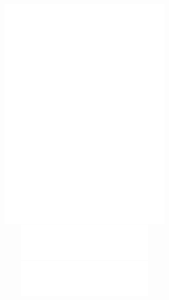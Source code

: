 <div align="center">
	<img src="main.svg" width="800" height="690" />
	<a href="#">
		<img src="eng.svg" width="400" height="110" />
	</a>
	<a href="#">
		<img src="hun.svg" width="400" height="110" />
	</a>
</div>
